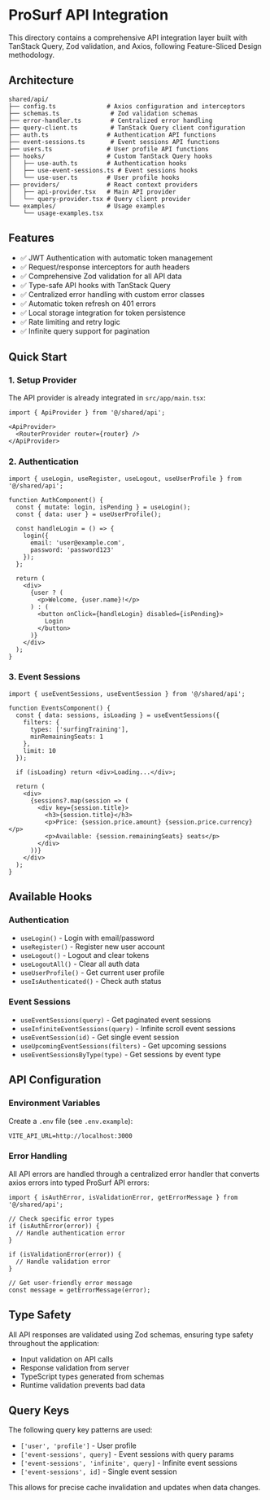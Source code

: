 # ProSurf API Integration

This directory contains a comprehensive API integration layer built with TanStack Query, Zod validation, and Axios, following Feature-Sliced Design methodology.

## Architecture

```
shared/api/
├── config.ts              # Axios configuration and interceptors
├── schemas.ts              # Zod validation schemas
├── error-handler.ts        # Centralized error handling
├── query-client.ts         # TanStack Query client configuration
├── auth.ts                # Authentication API functions
├── event-sessions.ts       # Event sessions API functions
├── users.ts               # User profile API functions
├── hooks/                 # Custom TanStack Query hooks
│   ├── use-auth.ts        # Authentication hooks
│   ├── use-event-sessions.ts # Event sessions hooks
│   └── use-user.ts        # User profile hooks
├── providers/             # React context providers
│   ├── api-provider.tsx   # Main API provider
│   └── query-provider.tsx # Query client provider
└── examples/              # Usage examples
    └── usage-examples.tsx
```

## Features

- ✅ JWT Authentication with automatic token management
- ✅ Request/response interceptors for auth headers
- ✅ Comprehensive Zod validation for all API data
- ✅ Type-safe API hooks with TanStack Query
- ✅ Centralized error handling with custom error classes
- ✅ Automatic token refresh on 401 errors
- ✅ Local storage integration for token persistence
- ✅ Rate limiting and retry logic
- ✅ Infinite query support for pagination

## Quick Start

### 1. Setup Provider

The API provider is already integrated in `src/app/main.tsx`:

```tsx
import { ApiProvider } from '@/shared/api';

<ApiProvider>
  <RouterProvider router={router} />
</ApiProvider>
```

### 2. Authentication

```tsx
import { useLogin, useRegister, useLogout, useUserProfile } from '@/shared/api';

function AuthComponent() {
  const { mutate: login, isPending } = useLogin();
  const { data: user } = useUserProfile();
  
  const handleLogin = () => {
    login({ 
      email: 'user@example.com', 
      password: 'password123' 
    });
  };
  
  return (
    <div>
      {user ? (
        <p>Welcome, {user.name}!</p>
      ) : (
        <button onClick={handleLogin} disabled={isPending}>
          Login
        </button>
      )}
    </div>
  );
}
```

### 3. Event Sessions

```tsx
import { useEventSessions, useEventSession } from '@/shared/api';

function EventsComponent() {
  const { data: sessions, isLoading } = useEventSessions({
    filters: { 
      types: ['surfingTraining'],
      minRemainingSeats: 1 
    },
    limit: 10
  });
  
  if (isLoading) return <div>Loading...</div>;
  
  return (
    <div>
      {sessions?.map(session => (
        <div key={session.title}>
          <h3>{session.title}</h3>
          <p>Price: {session.price.amount} {session.price.currency}</p>
          <p>Available: {session.remainingSeats} seats</p>
        </div>
      ))}
    </div>
  );
}
```

## Available Hooks

### Authentication
- `useLogin()` - Login with email/password
- `useRegister()` - Register new user account
- `useLogout()` - Logout and clear tokens
- `useLogoutAll()` - Clear all auth data
- `useUserProfile()` - Get current user profile
- `useIsAuthenticated()` - Check auth status

### Event Sessions
- `useEventSessions(query)` - Get paginated event sessions
- `useInfiniteEventSessions(query)` - Infinite scroll event sessions
- `useEventSession(id)` - Get single event session
- `useUpcomingEventSessions(filters)` - Get upcoming sessions
- `useEventSessionsByType(type)` - Get sessions by event type

## API Configuration

### Environment Variables
Create a `.env` file (see `.env.example`):

```
VITE_API_URL=http://localhost:3000
```

### Error Handling
All API errors are handled through a centralized error handler that converts axios errors into typed ProSurf API errors:

```tsx
import { isAuthError, isValidationError, getErrorMessage } from '@/shared/api';

// Check specific error types
if (isAuthError(error)) {
  // Handle authentication error
}

if (isValidationError(error)) {
  // Handle validation error
}

// Get user-friendly error message
const message = getErrorMessage(error);
```

## Type Safety

All API responses are validated using Zod schemas, ensuring type safety throughout the application:

- Input validation on API calls
- Response validation from server
- TypeScript types generated from schemas
- Runtime validation prevents bad data

## Query Keys

The following query key patterns are used:
- `['user', 'profile']` - User profile
- `['event-sessions', query]` - Event sessions with query params
- `['event-sessions', 'infinite', query]` - Infinite event sessions
- `['event-sessions', id]` - Single event session

This allows for precise cache invalidation and updates when data changes.